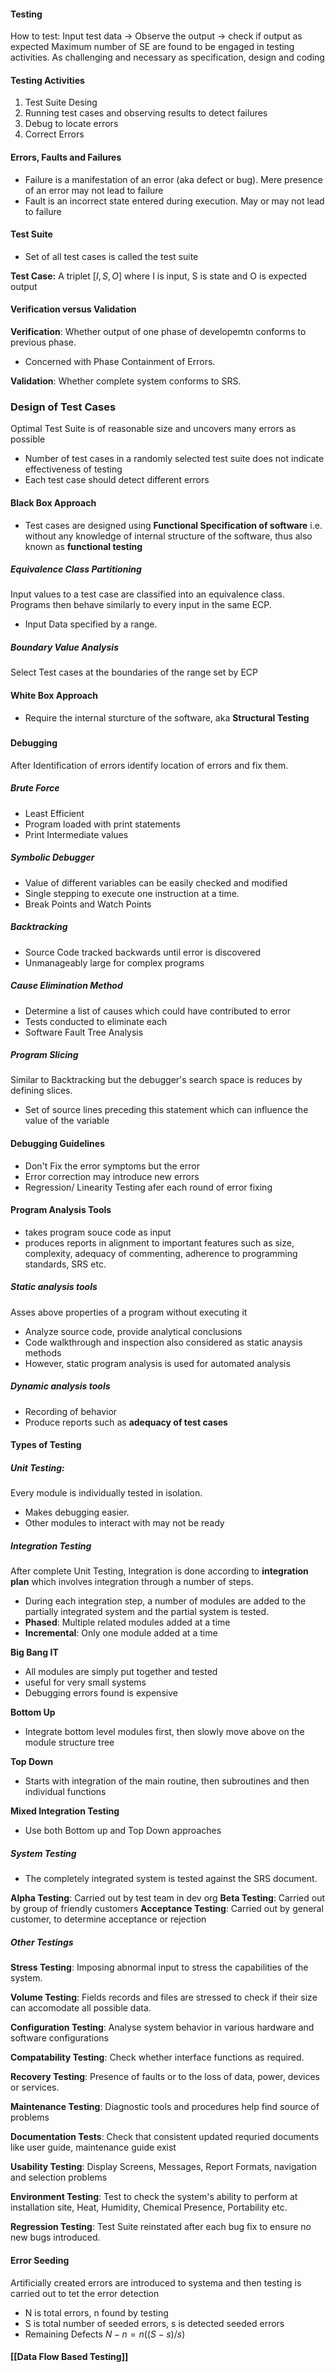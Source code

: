 #### Testing
How to test: Input test data -> Observe the output -> check if output as expected
Maximum number of SE are found to be engaged in testing activities.
As challenging and necessary as specification, design and coding

#### Testing Activities
1. Test Suite Desing
2. Running test cases and observing results to detect failures
3. Debug to locate errors
4. Correct Errors

#### Errors, Faults and Failures
* Failure is a manifestation of an error (aka defect or bug). Mere presence of an error may not lead to failure
* Fault is an incorrect state entered during execution. May or may not lead to failure

#### Test Suite
* Set of all test cases is called the test suite
 
 **Test Case:**
 A triplet $[I,S,O]$
 where I is input, S is state and O is expected output

#### Verification versus Validation
**Verification**: Whether output of one phase of developemtn conforms to previous phase.
* Concerned with Phase Containment of Errors.

**Validation**: Whether complete system conforms to SRS.
### Design of Test Cases
Optimal Test Suite is of reasonable size and uncovers many errors as possible
* Number of test cases in a randomly selected test suite does not indicate effectiveness of testing
* Each test case should detect different errors

####  Black Box Approach
* Test cases are designed using **Functional Specification of software** i.e. without any knowledge of internal structure of the software, thus also known as **functional testing**

##### Equivalence Class Partitioning
Input values to a test case are classified into an equivalence class. Programs then behave similarly to every input in the same ECP.
* Input Data specified by a range.

##### Boundary Value Analysis
Select Test cases at the boundaries of the range set by ECP

#### White Box Approach
* Require the internal sturcture of the software, aka **Structural Testing**

#####
#### Debugging
After Identification of errors identify location of errors and fix them.

##### Brute Force
* Least Efficient
* Program loaded with print statements
* Print Intermediate values

##### Symbolic Debugger
* Value of different variables can be easily checked and modified
* Single stepping to execute one instruction at a time.
* Break Points and Watch Points

##### Backtracking
* Source Code tracked backwards until error is discovered
* Unmanageably large for complex programs

##### Cause Elimination Method
* Determine a list of causes which could have contributed to error
* Tests conducted to eliminate each
* Software Fault Tree Analysis

##### Program Slicing
Similar to Backtracking but the debugger's search space is reduces by defining slices.
* Set of source lines preceding this statement which can influence the value of the variable

#### Debugging Guidelines
* Don't Fix the error symptoms but the error
* Error correction may introduce new errors
* Regression/ Linearity Testing afer each round of error fixing

#### Program Analysis Tools
* takes program souce code as input
* produces reports in alignment to important features such as size, complexity, adequacy of commenting, adherence to programming standards, SRS etc.

##### Static analysis tools
Asses above properties of a program without executing it
* Analyze source code, provide analytical conclusions
* Code walkthrough and inspection also considered as static anaysis methods
* However, static program analysis is used for automated analysis

##### Dynamic analysis tools
* Recording of behavior
* Produce reports such as **adequacy of test cases**

#### Types of Testing
##### Unit Testing: 
Every module is individually tested in isolation. 
* Makes debugging easier.
* Other modules to interact with may not be ready

##### Integration Testing
After complete Unit Testing, Integration is done according to **integration plan** which involves integration through a number of steps.
* During each integration step, a number of modules are added to the partially integrated system and the partial system is tested.
* **Phased**: Multiple related modules added at a time
* **Incremental**: Only one module added at a time

**Big Bang IT**
* All modules are simply put together and tested
* useful for very small systems
* Debugging errors found is expensive

**Bottom Up**
* Integrate bottom level modules first, then slowly move above on the module structure tree

**Top Down**
* Starts with integration of the main routine, then subroutines and then individual functions

**Mixed Integration Testing**
* Use both Bottom up and Top Down approaches

##### System Testing
* The completely integrated system is tested against the SRS document.

**Alpha Testing**: Carried out by test team in dev org
**Beta Testing**: Carried out by group of friendly customers
**Acceptance Testing**: Carried out by general customer, to determine acceptance or rejection

##### Other Testings
**Stress Testing**: Imposing abnormal input to stress the capabilities of the system.

**Volume Testing**: Fields records and files are stressed to check if their size can accomodate all possible data.

**Configuration Testing**: Analyse system behavior in various hardware and software configurations

**Compatability Testing**: Check whether interface functions as required.

**Recovery Testing**: Presence of faults or to the loss of data, power, devices or services.

**Maintenance Testing**: Diagnostic tools and procedures help find source of problems

**Documentation Tests**: Check that consistent updated requried documents like user guide, maintenance guide exist

**Usability Testing**: Display Screens, Messages, Report Formats, navigation and selection problems

**Environment Testing**: Test to check the system's ability to perform at installation site, Heat, Humidity, Chemical Presence, Portability etc.

**Regression Testing**: Test Suite reinstated after each bug fix to ensure no new bugs introduced.

#### Error Seeding
Artificially created errors are introduced to systema and then testing is carried out to tet the error detection
* N is total errors, n found by testing
* S is total number of seeded errors, s is detected seeded errors
* Remaining Defects
  $N-n=n((S-s)/s)$

#### [[Data Flow Based Testing]]
